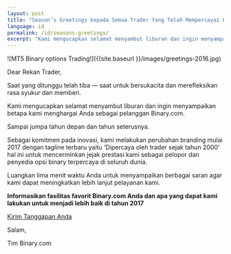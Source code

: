 ```yaml
---
layout: post
title: "Season’s Greetings kepada Semua Trader Yang Telah Mempercayai Kami Sejak Tahun 2000"
language: id
permalink: /id/seasons-greetings/
excerpt: "Kami mengucapkan selamat menyambut liburan dan ingin menyampaikan betapa kami menghargai Anda sebagai pelanggan Binary.com..."
---
```

![MT5 Binary options Trading!]({{site.baseurl }}/images/greetings-2016.jpg)

Dear Rekan Trader,

Saat yang ditunggu telah tiba –– saat untuk bersukacita dan merefleksikan rasa syukur dan memberi.

Kami mengucapkan selamat menyambut liburan dan ingin menyampaikan betapa kami menghargai Anda sebagai pelanggan Binary.com.

Sampai jumpa tahun depan dan tahun seterusnya.

Sebagai komitmen pada inovasi, kami melakukan perubahan branding mulai 2017 dengan tagline terbaru yaitu 'Dipercaya oleh trader sejak tahun 2000' hal ini untuk mencerminkan jejak prestasi kami sebagai pelopor dan penyedia opsi binary terpercaya di seluruh dunia.

Luangkan lima menit waktu Anda untuk menyampaikan berbagai saran agar kami dapat meningkatkan lebih lanjut pelayanan kami.

<strong>Informasikan fasilitas favorit Binary.com Anda dan apa yang dapat kami lakukan untuk menjadi lebih baik di tahun 2017</strong>

<p class="p--action"><a class="button" href="https://trade.binary.com/2017wishlist_id/"><span>Kirim Tanggapan Anda</span></a></p>

Salam,

Tim Binary.com



